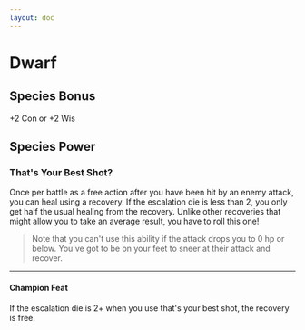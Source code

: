 ```yaml
---
layout: doc
---
```

# Dwarf

## Species Bonus

+2 Con or +2 Wis

## Species Power

### That's Your Best Shot?

Once per battle as a free action after you have been hit by an enemy attack, you can heal using a recovery. If the escalation die is less than 2, you only get half the usual healing from the recovery. Unlike other recoveries that might allow you to take an average result, you have to roll this one!

>Note that you can't use this ability if the attack drops you to 0 hp or below. You've got to be on your feet to sneer at their attack and recover.

---

#### Champion Feat

If the escalation die is 2+ when you use that's your best shot, the recovery is free.
